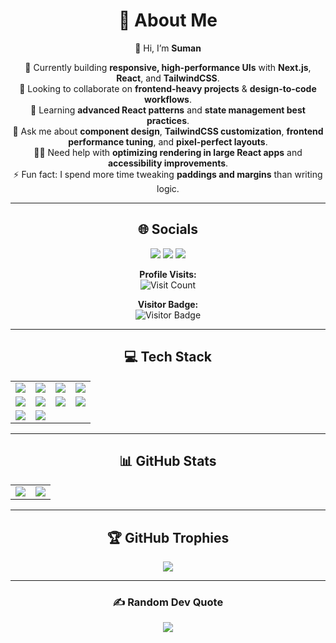 <div align="center">

# 💫 About Me
👋 Hi, I’m **Suman**  

🔭 Currently building **responsive, high-performance UIs** with **Next.js**, **React**, and **TailwindCSS**.  
🤝 Looking to collaborate on **frontend-heavy projects** & **design-to-code workflows**.  
🌱 Learning **advanced React patterns** and **state management best practices**.  
💬 Ask me about **component design**, **TailwindCSS customization**, **frontend performance tuning**, and **pixel-perfect layouts**.  
🙋‍♂️ Need help with **optimizing rendering in large React apps** and **accessibility improvements**.  
⚡ Fun fact: I spend more time tweaking **paddings and margins** than writing logic.

---

## 🌐 Socials
<p>
<a href="https://www.facebook.com/arunbasnet57/"><img src="https://img.shields.io/badge/Facebook-%231877F2.svg?logo=Facebook&logoColor=white" /></a>
<a href="https://www.linkedin.com/in/sumanbasnet44/"><img src="https://img.shields.io/badge/LinkedIn-%230077B5.svg?logo=linkedin&logoColor=white" /></a>
<a href="mailto:arunbasnet54@gmail.com"><img src="https://img.shields.io/badge/Email-D14836?logo=gmail&logoColor=white" /></a>
</p>
<p align="center">
  <b>Profile Visits:</b><br>
  <img src="https://visitcount.itsvg.in/api?id=Basnetsuman4&icon=6&color=0" alt="Visit Count" />
</p>

<p align="center">
  <b>Visitor Badge:</b><br>
  <img src="https://visitor-badge.laobi.icu/badge?page_id=Basnetsuman4.Basnetsuman4" alt="Visitor Badge" />
</p>

---

## 💻 Tech Stack
<table>
<tr>
<td><img src="https://img.shields.io/badge/html5-%23E34F26.svg?style=for-the-badge&logo=html5&logoColor=white"></td>
<td><img src="https://img.shields.io/badge/javascript-%23323330.svg?style=for-the-badge&logo=javascript&logoColor=%23F7DF1E"></td>
<td><img src="https://img.shields.io/badge/typescript-%23007ACC.svg?style=for-the-badge&logo=typescript&logoColor=white"></td>
<td><img src="https://img.shields.io/badge/css3-%231572B6.svg?style=for-the-badge&logo=css3&logoColor=white"></td>
</tr>
<tr>
<td><img src="https://img.shields.io/badge/sass-hotpink.svg?style=for-the-badge&logo=SASS&logoColor=white"></td>
<td><img src="https://img.shields.io/badge/socket.io-black.svg?style=for-the-badge&logo=socket.io&logoColor=white"></td>
<td><img src="https://img.shields.io/badge/redux-%23593d88.svg?style=for-the-badge&logo=redux&logoColor=white"></td>
<td><img src="https://img.shields.io/badge/yarn-%232C8EBB.svg?style=for-the-badge&logo=yarn&logoColor=white"></td>
</tr>
<tr>
<td><img src="https://img.shields.io/badge/git-%23F05033.svg?style=for-the-badge&logo=git&logoColor=white"></td>
<td><img src="https://img.shields.io/badge/github-%23121011.svg?style=for-the-badge&logo=github&logoColor=white"></td>
<td colspan="2"></td>
</tr>
</table>

---

## 📊 GitHub Stats
<table>
<tr>
<td><img src="https://github-readme-stats.vercel.app/api?username=Basnetsuman4&theme=tokyonight&hide_border=false&include_all_commits=true&count_private=true" /></td>
<td><img src="https://nirzak-streak-stats.vercel.app/?user=Basnetsuman4&theme=tokyonight&hide_border=false" /></td>
</tr>
</table>

---

## 🏆 GitHub Trophies
<img src="https://github-profile-trophy.vercel.app/?username=Basnetsuman4&theme=tokyonight&no-frame=false&no-bg=true&margin-w=4" />

---

### ✍️ Random Dev Quote
<img src="https://quotes-github-readme.vercel.app/api?type=horizontal&theme=tokyonight" />

</div>
